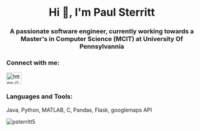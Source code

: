 <h1 align="center">Hi 👋, I'm Paul Sterritt</h1>
<h3 align="center">A passionate software engineer, currently working towards a Master's in Computer Science (MCIT) at University Of Pennsylvannia</h3>

<h3 align="left">Connect with me:</h3>
<p align="left">
<a href="https://www.linkedin.com/in/paul-sterritt/" target="blank"><img align="center" src="https://raw.githubusercontent.com/rahuldkjain/github-profile-readme-generator/master/src/images/icons/Social/linked-in-alt.svg" alt="https://www.linkedin.com/in/paul-sterritt/" height="30" width="40" /></a>
</p>

<h3 align="left">Languages and Tools:</h3>
<p align="left"> Java, Python, MATLAB, C, Pandas, Flask, googlemaps API</p>

<p><img align="center" src="https://github-readme-streak-stats.herokuapp.com/?user=psterritt5&" alt="psterritt5" /></p>

